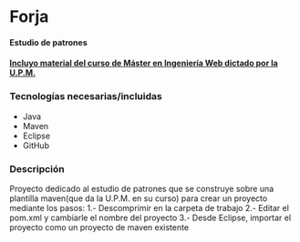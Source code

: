 # Forja
#### Estudio de patrones
#### [Incluyo material del curso de Máster en Ingeniería Web dictado por la U.P.M.](http://miw.etsisi.upm.es)

### Tecnologías necesarias/incluidas
* Java
* Maven
* Eclipse
* GitHub

### Descripción
Proyecto dedicado al estudio de patrones que se construye sobre una plantilla maven(que da la U.P.M. en su curso) para crear un proyecto mediante los pasos:
1.- Descomprimir en la carpeta de trabajo
2.- Editar el pom.xml y cambiarle el nombre del proyecto
3.- Desde Eclipse, importar el proyecto como un proyecto de maven existente

